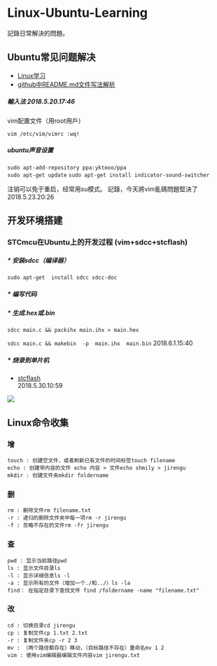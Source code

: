 # Linux-Ubuntu-Learning
記錄日常解決的問題。
## Ubuntu常见问题解决
  * [Linux学习](http://billie66.github.io/TLCL/book/index.html)
  * [github中README.md文件写法解析](https://blog.csdn.net/u012234115/article/details/41778701)

##### 輸入法		                          2018.5.20.17:46

vim配置文件（用root用戶）

`vim /etc/vim/vimrc
:wq!`
##### ubuntu声音设置

`sudo apt-add-repository ppa:yktooo/ppa`  
`sudo apt-get update`
`sudo apt-get install indicator-sound-switcher`

注销可以免于重启，经常用su模式。
記錄，今天將vim亂碼問題堅決了		                        2018.5.23.20:26
## 开发环境搭建  
### STCmcu在Ubuntu上的开发过程  (vim+sdcc+stcflash)  

##### * 安装sdcc（编译器）  

`sudo apt-get  install sdcc sdcc-doc`

##### * 编写代码  
  
##### * 生成.hex或.bin  

`sdcc main.c && packihx main.ihx > main.hex`  

`sdcc main.c && makebin  -p  main.ihx  main.bin`        2018.6.1.15:40
##### * 烧录到单片机  

 * [stcflash](https://github.com/laborer/stcflash)  
                                                    2018.5.30.10:59
  
  ![](https://raw.githubusercontent.com/Jankin-Bai/Linux-Ubuntu-/master/Screenshot%20from%202018-06-09%2017-22-34.png)

## Linux命令收集
### 增
```
touch : 创建空文件，或者刷新已有文件的时间标签touch filename
echo : 创建带内容的文件 echo 内容 > 文件echo shmily > jirengu
mkdir : 创建文件夹mkdir foldername
```
### 删
```
rm : 删除文件rm filename.txt
-r : 递归的删除文件夹中每一项rm -r jirengu
-f : 忽略不存在的文件rm -fr jirengu
```
### 查
```
pwd : 显示当前路径pwd
ls : 显示文件目录ls
-l : 显示详细信息ls -l
-a : 显示所有的文件（增加一个./和../）ls -la
find： 在指定目录下查找文件 find /foldername -name "filename.txt"
```
### 改
```
cd : 切换目录cd jirengu
cp : 复制文件cp 1.txt 2.txt
-r : 复制文件夹cp -r 2 3
mv : （两个路径都存在）移动，（目标路径不存在）重命名mv 1 2
vim : 使用vim编辑器编辑文件内容vim jirengu.txt
```
